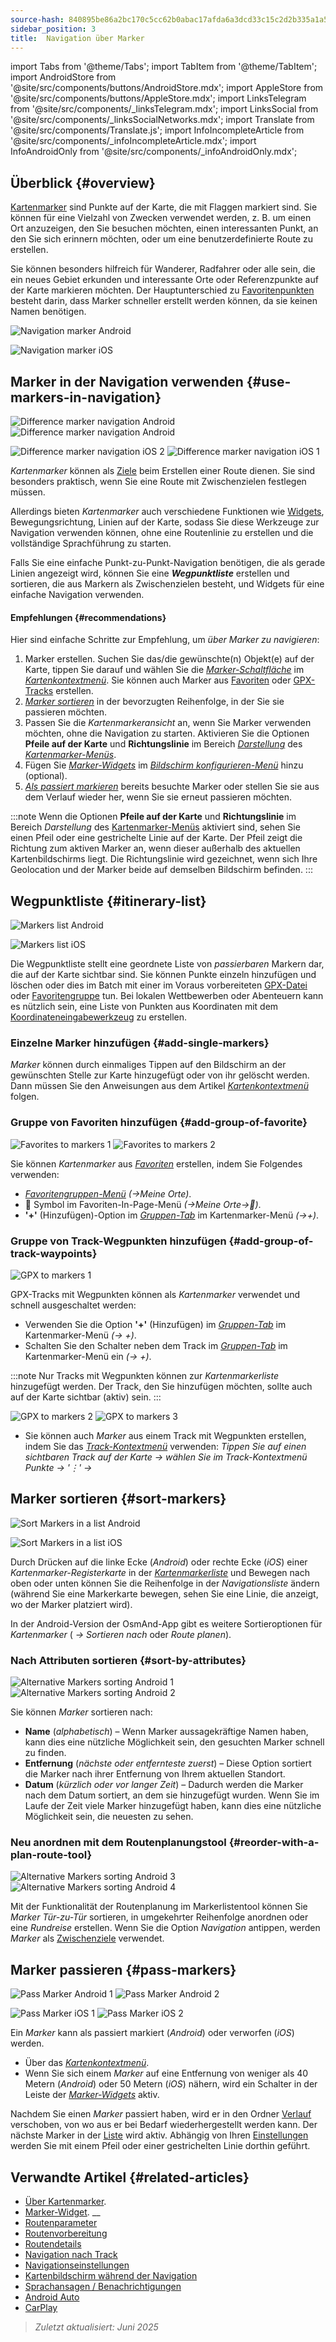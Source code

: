 ```yaml
---
source-hash: 840895be86a2bc170c5cc62b0abac17afda6a3dcd33c15c2d2b335a1a52fa27e
sidebar_position: 3
title:  Navigation über Marker
---
```

import Tabs from '@theme/Tabs';
import TabItem from '@theme/TabItem';
import AndroidStore from '@site/src/components/buttons/AndroidStore.mdx';
import AppleStore from '@site/src/components/buttons/AppleStore.mdx';
import LinksTelegram from '@site/src/components/_linksTelegram.mdx';
import LinksSocial from '@site/src/components/_linksSocialNetworks.mdx';
import Translate from '@site/src/components/Translate.js';
import InfoIncompleteArticle from '@site/src/components/_infoIncompleteArticle.mdx';
import InfoAndroidOnly from '@site/src/components/_infoAndroidOnly.mdx';




## Überblick {#overview}

[Kartenmarker](../../personal/markers.md) sind Punkte auf der Karte, die mit Flaggen markiert sind. Sie können für eine Vielzahl von Zwecken verwendet werden, z. B. um einen Ort anzuzeigen, den Sie besuchen möchten, einen interessanten Punkt, an den Sie sich erinnern möchten, oder um eine benutzerdefinierte Route zu erstellen.

Sie können besonders hilfreich für Wanderer, Radfahrer oder alle sein, die ein neues Gebiet erkunden und interessante Orte oder Referenzpunkte auf der Karte markieren möchten. Der Hauptunterschied zu [Favoritenpunkten](../../personal/favorites.md) besteht darin, dass Marker schneller erstellt werden können, da sie keinen Namen benötigen.

<Tabs groupId="operating-systems" queryString="operating-systems">

<TabItem value="android" label="Android">  

![Navigation marker Android](@site/static/img/navigation/marker/navigation_marker_android.png)

</TabItem>

<TabItem value="ios" label="iOS">

![Navigation marker iOS](@site/static/img/navigation/marker/navigation_marker_ios.png)

</TabItem>

</Tabs>


## Marker in der Navigation verwenden {#use-markers-in-navigation}

<Tabs groupId="operating-systems" queryString="operating-systems">

<TabItem value="android" label="Android">  

 ![Difference marker navigation Android](@site/static/img/navigation/marker/markers_ex_andr_2.png) ![Difference marker navigation Android](@site/static/img/navigation/marker/markers_ex_andr_1.png)

</TabItem>

<TabItem value="ios" label="iOS">

![Difference marker navigation iOS 2](@site/static/img/navigation/marker/markers_ex_ios_2.png) ![Difference marker navigation iOS 1](@site/static/img/navigation/marker/markers_ex_ios_1.png)

</TabItem>

</Tabs>

*Kartenmarker* können als [Ziele](./route-navigation#set-destinations) beim Erstellen einer Route dienen. Sie sind besonders praktisch, wenn Sie eine Route mit Zwischenzielen festlegen müssen.

Allerdings bieten *Kartenmarker* auch verschiedene Funktionen wie [Widgets](../../widgets/markers.md), Bewegungsrichtung, Linien auf der Karte, sodass Sie diese Werkzeuge zur Navigation verwenden können, ohne eine Routenlinie zu erstellen und die vollständige Sprachführung zu starten.

Falls Sie eine einfache Punkt-zu-Punkt-Navigation benötigen, die als gerade Linien angezeigt wird, können Sie eine ***Wegpunktliste*** erstellen und sortieren, die aus Markern als Zwischenzielen besteht, und Widgets für eine einfache Navigation verwenden.


#### Empfehlungen {#recommendations}

Hier sind einfache Schritte zur Empfehlung, um *über Marker zu navigieren*:

1. Marker erstellen. Suchen Sie das/die gewünschte(n) Objekt(e) auf der Karte, tippen Sie darauf und wählen Sie die *[Marker-Schaltfläche](../../personal/markers.md#add--edit-markers)* im *[Kartenkontextmenü](../../map/map-context-menu.md#add--edit-marker)*. Sie können auch Marker aus [Favoriten](#add-group-of-favorite) oder [GPX-Tracks](#add-group-of-track-waypoints) erstellen.
2. [*Marker sortieren*](#sort-markers) in der bevorzugten Reihenfolge, in der Sie sie passieren möchten.
3. Passen Sie die *Kartenmarkeransicht* an, wenn Sie Marker verwenden möchten, ohne die Navigation zu starten. Aktivieren Sie die Optionen **Pfeile auf der Karte** und **Richtungslinie** im Bereich *[Darstellung](../../personal/markers.md#appearance-on-the-map)* des *[Kartenmarker-Menüs](../../personal/markers.md#actions)*.
4. Fügen Sie *[Marker-Widgets](../../personal/markers.md#markers)* im *[Bildschirm konfigurieren-Menü](../../widgets/configure-screen.md)* hinzu (optional).
5. [*Als passiert markieren*](#pass-markers) bereits besuchte Marker oder stellen Sie sie aus dem Verlauf wieder her, wenn Sie sie erneut passieren möchten.

:::note
Wenn die Optionen **Pfeile auf der Karte** und **Richtungslinie** im Bereich *Darstellung* des [Kartenmarker-Menüs](../../personal/markers.md#appearance-on-the-map) aktiviert sind, sehen Sie einen Pfeil oder eine gestrichelte Linie auf der Karte. Der Pfeil zeigt die Richtung zum aktiven Marker an, wenn dieser außerhalb des aktuellen Kartenbildschirms liegt. Die Richtungslinie wird gezeichnet, wenn sich Ihre Geolocation und der Marker beide auf demselben Bildschirm befinden.
:::


## Wegpunktliste {#itinerary-list}

<Tabs groupId="operating-systems" queryString="operating-systems">

<TabItem value="android" label="Android">  

![Markers list Android](@site/static/img/navigation/marker/markers_list_andr.png)

</TabItem>

<TabItem value="ios" label="iOS">

![Markers list iOS](@site/static/img/navigation/marker/markers_list_ios.png)

</TabItem>

</Tabs>


Die Wegpunktliste stellt eine geordnete Liste von *passierbaren* Markern dar, die auf der Karte sichtbar sind. Sie können Punkte einzeln hinzufügen und löschen oder dies im Batch mit einer im Voraus vorbereiteten [GPX-Datei](#add-group-of-track-waypoints) oder [Favoritengruppe](#add-group-of-favorite) tun. Bei lokalen Wettbewerben oder Abenteuern kann es nützlich sein, eine Liste von Punkten aus Koordinaten mit dem [Koordinateneingabewerkzeug](../../plan-route/coordinate-input.md) zu erstellen.


### Einzelne Marker hinzufügen {#add-single-markers}

*Marker* können durch einmaliges Tippen auf den Bildschirm an der gewünschten Stelle zur Karte hinzugefügt oder von ihr gelöscht werden. Dann müssen Sie den Anweisungen aus dem Artikel *[Kartenkontextmenü](../../map/map-context-menu.md#add--edit-marker)* folgen.


### Gruppe von Favoriten hinzufügen {#add-group-of-favorite}

<InfoAndroidOnly />

![Favorites to markers 1](@site/static/img/navigation/marker/markers_favorites_andr_3.png) ![Favorites to markers 2](@site/static/img/navigation/marker/markers_favorites_andr_2.png)

Sie können *Kartenmarker* aus *[Favoriten](../../personal/favorites.md)* erstellen, indem Sie Folgendes verwenden:

- *[Favoritengruppen-Menü](../../personal/favorites.md#favorite-group-actions)* *(<Translate android="true" ids="shared_string_menu,shared_string_my_places"/>→Meine Orte)*.
- &#128681; Symbol im Favoriten-In-Page-Menü *(<Translate android="true" ids="shared_string_menu,shared_string_my_places"/>→Meine Orte→&#128681;)*.
- **'+'** (Hinzufügen)-Option im *[Gruppen-Tab](../../personal/markers.md#marker-groups)* im Kartenmarker-Menü *(<Translate android="true" ids="shared_string_menu,map_markers,shared_string_groups"/>→+)*.


### Gruppe von Track-Wegpunkten hinzufügen {#add-group-of-track-waypoints}

<InfoAndroidOnly />

![GPX to markers 1](@site/static/img/navigation/marker/track_to_markers_andr.png)

GPX-Tracks mit Wegpunkten können als *Kartenmarker* verwendet und schnell ausgeschaltet werden:

- Verwenden Sie die Option **'+'** (Hinzufügen) im *[Gruppen-Tab](../../personal/markers.md#marker-groups)* im Kartenmarker-Menü *(<Translate android="true" ids="shared_string_menu,map_markers,shared_string_groups"/>→ +)*.
- Schalten Sie den Schalter neben dem Track im *[Gruppen-Tab](../../personal/markers.md#marker-groups)* im Kartenmarker-Menü ein *(<Translate android="true" ids="shared_string_menu,map_markers,shared_string_groups"/>→ +)*.

:::note
Nur Tracks mit Wegpunkten können zur *Kartenmarkerliste* hinzugefügt werden. Der Track, den Sie hinzufügen möchten, sollte auch auf der Karte sichtbar (aktiv) sein.
:::

![GPX to markers 2](@site/static/img/navigation/marker/track_to_markers_andr_2.png) ![GPX to markers 3](@site/static/img/navigation/marker/track_to_markers_andr_3.png)

- Sie können auch *Marker* aus einem Track mit Wegpunkten erstellen, indem Sie das *[Track-Kontextmenü](../../map/tracks/track-context-menu.md#points--waypoints)* verwenden: *Tippen Sie auf einen sichtbaren Track auf der Karte → wählen Sie im Track-Kontextmenü Punkte → '&#8942;' → <Translate android="true" ids="add_group_to_markers"/>*


## Marker sortieren {#sort-markers}

<Tabs groupId="operating-systems" queryString="operating-systems">

<TabItem value="android" label="Android">  

![Sort Markers in a list Android](@site/static/img/navigation/marker/sort_markers_andr.png)

</TabItem>

<TabItem value="ios" label="iOS">

![Sort Markers in a list iOS](@site/static/img/navigation/marker/sort_markers_ios.png)

</TabItem>

</Tabs>

Durch Drücken auf die linke Ecke (*Android*) oder rechte Ecke (*iOS*) einer *Kartenmarker-Registerkarte* in der *[Kartenmarkerliste](../../personal/markers.md#itinerary-list)* und Bewegen nach oben oder unten können Sie die Reihenfolge in der *Navigationsliste* ändern (während Sie eine Markerkarte bewegen, sehen Sie eine Linie, die anzeigt, wo der Marker platziert wird).

In der Android-Version der OsmAnd-App gibt es weitere Sortieroptionen für *Kartenmarker* (*<Translate android="true" ids="shared_string_menu,map_markers,shared_string_more"/> →* *Sortieren nach* oder *Route planen*).


### Nach Attributen sortieren {#sort-by-attributes}

<Tabs groupId="operating-systems" queryString="operating-systems">

<TabItem value="android" label="Android">  

![Alternative Markers sorting Android 1](@site/static/img/navigation/marker/sorting_markers_andr_1.png) ![Alternative Markers sorting Android 2](@site/static/img/navigation/marker/sorting_markers_andr_2.png)

</TabItem>

<TabItem value="ios" label="iOS">

<InfoAndroidOnly />

</TabItem>

</Tabs>

Sie können *Marker* sortieren nach:

- **Name** (*alphabetisch*) – Wenn Marker aussagekräftige Namen haben, kann dies eine nützliche Möglichkeit sein, den gesuchten Marker schnell zu finden.
- **Entfernung** (*nächste oder entfernteste zuerst*) – Diese Option sortiert die Marker nach ihrer Entfernung von Ihrem aktuellen Standort.
- **Datum** (*kürzlich oder vor langer Zeit*) – Dadurch werden die Marker nach dem Datum sortiert, an dem sie hinzugefügt wurden. Wenn Sie im Laufe der Zeit viele Marker hinzugefügt haben, kann dies eine nützliche Möglichkeit sein, die neuesten zu sehen.


### Neu anordnen mit dem Routenplanungstool {#reorder-with-a-plan-route-tool}

<InfoAndroidOnly />

![Alternative Markers sorting Android 3](@site/static/img/navigation/marker/sorting_markers_andr_3.png) ![Alternative Markers sorting Android 4](@site/static/img/navigation/marker/sorting_markers_andr_4.png)

Mit der Funktionalität der Routenplanung im Markerlistentool können Sie *Marker* *Tür-zu-Tür* sortieren, in umgekehrter Reihenfolge anordnen oder eine *Rundreise* erstellen. Wenn Sie die Option *Navigation* antippen, werden *Marker* als [Zwischenziele](../setup/route-navigation.md#intermediate-destinations) verwendet.


## Marker passieren {#pass-markers}

<Tabs groupId="operating-systems" queryString="operating-systems">

<TabItem value="android" label="Android">  

![Pass Marker Android 1](@site/static/img/navigation/marker/pass_markers_andr_1.png) ![Pass Marker Android 2](@site/static/img/navigation/marker/pass_markers_andr_2.png)

</TabItem>

<TabItem value="ios" label="iOS">

![Pass Marker iOS 1](@site/static/img/navigation/marker/pass_markers_ios_1.png) ![Pass Marker iOS 2](@site/static/img/navigation/marker/pass_markers_ios_2.png)

</TabItem>

</Tabs>

Ein *Marker* kann als passiert markiert (*Android*) oder verworfen (*iOS*) werden.

- Über das *[Kartenkontextmenü](../../map/map-context-menu.md#add--edit-marker)*.
- Wenn Sie sich einem *Marker* auf eine Entfernung von weniger als 40 Metern (*Android*) oder 50 Metern (*iOS*) nähern, wird ein Schalter in der Leiste der *[Marker-Widgets](../../widgets/markers.md#top-bar-widget)* aktiv.

Nachdem Sie einen *Marker* passiert haben, wird er in den Ordner [Verlauf](../../personal/markers.md#history) verschoben, von wo aus er bei Bedarf wiederhergestellt werden kann. Der nächste Marker in der [Liste](#itinerary-list) wird aktiv. Abhängig von Ihren [Einstellungen](#use-markers-in-navigation) werden Sie mit einem Pfeil oder einer gestrichelten Linie dorthin geführt.


## Verwandte Artikel {#related-articles}

- [Über Kartenmarker](../../personal/markers.md).
- [Marker-Widget](../../widgets/markers.md).
__
- [Routenparameter](../routing/osmand-routing.md#routing-types)
- [Routenvorbereitung](./route-navigation.md)
- [Routendetails](./route-details.md)
- [Navigation nach Track](./gpx-navigation.md)
- [Navigationseinstellungen](../guidance/navigation-settings.md)
- [Kartenbildschirm während der Navigation](../guidance/map-during-navigation.md)
- [Sprachansagen / Benachrichtigungen](../guidance/voice-navigation.md)
- [Android Auto](../auto-car.md)
- [CarPlay](../car-play.md)

> *Zuletzt aktualisiert: Juni 2025*